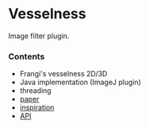 # Vesselness #
Image filter plugin.

### Contents ###

* Frangi's vesselness 2D/3D
* Java implementation (ImageJ plugin)
* threading
* [paper](http://link.springer.com/chapter/10.1007/BFb0056195)
* [inspiration](https://nl.mathworks.com/matlabcentral/fileexchange/24409-hessian-based-frangi-vesselness-filter?requestedDomain=www.mathworks.com)
* [API](http://www.braincadet.com/api/vess/index.html)